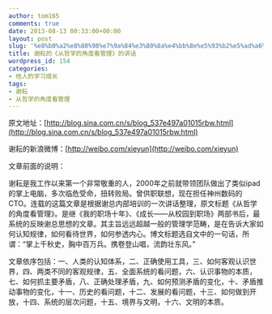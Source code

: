 ```yaml
---
author: tom165
comments: true
date: 2013-08-13 00:33:00+00:00
layout: post
slug: '%e8%b0%a2%e8%80%98%e7%9a%84%e3%80%8a%e4%bb%8e%e5%93%b2%e5%ad%a6%e7%9a%84%e8%a7%92%e5%ba%a6%e7%9c%8b%e7%ae%a1%e7%90%86%e3%80%8b%e7%9a%84%e8%ae%b2%e8%af%9d'
title: 谢耘的《从哲学的角度看管理》的讲话
wordpress_id: 154
categories:
- 他人的学习成长
tags:
- 谢耘
- 从哲学的角度看管理
---
```


原文地址：[http://blog.sina.com.cn/s/blog_537e497a01015rbw.html](http://blog.sina.com.cn/s/blog_537e497a01015rbw.html)

谢耘的新浪微博：[http://weibo.com/xieyun](http://weibo.com/xieyun)

文章前面的说明：

谢耘是我工作以来第一个非常敬重的人，2000年之前就带领团队做出了类似ipad的掌上电脑，多次临危受命，扭转败局。曾供职联想，现在担任神州数码的CTO。连载的这篇文章是根据谢总内部培训的一次讲话整理，原文标题《从哲学的角度看管理》。是继《我的职场十年》、《成长——从校园到职场》两部书后，最系统的反映谢总思想的文章。其主旨远远超越一般的管理学范畴，是在告诉大家如何认知规律，如何看待世界，如何参透内心。博文标题选自文中的一句话，所谓：“掌上千秋史，胸中百万兵。携卷登山唱，流韵壮东风。”

文章依序包括：一、人类的认知体系，二、正确使用工具，三、如何客观认识世界，四、两类不同的客观规律，五、全面系统的看问题，六、认识事物的本质，七、如何抓主要矛盾，八、正确处理矛盾，九、如何预测矛盾的变化，十、矛盾推动事物的变化，十一、历史的看问题，十二、发展的看问题，十三、如何做到开放，十四、系统的层次问题，十五、境界与文明，十六、文明的本质。
